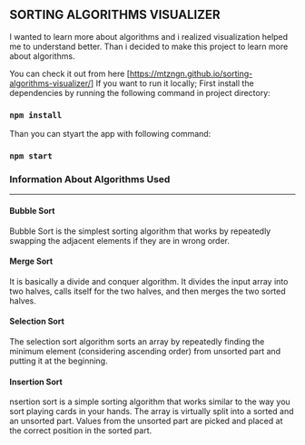 ## SORTING ALGORITHMS VISUALIZER
I wanted to learn more about algorithms and i realized visualization helped me to understand better.
Than i decided to make this project to learn more about algorithms.

You can check it out from here [https://mtzngn.github.io/sorting-algorithms-visualizer/]
If you want to run it locally;
First install the dependencies by running the following command in project directory:
### `npm install`
Than you can styart the app with following command:
### `npm start`


### Information About Algorithms Used
***
#### Bubble Sort
Bubble Sort is the simplest sorting algorithm that works by repeatedly swapping the adjacent elements if they are in wrong order.
#### Merge Sort
It is basically a divide and conquer algorithm.  It divides the input array into two halves, calls itself for the two halves, and then merges the two sorted halves.
#### Selection Sort
The selection sort algorithm sorts an array by repeatedly finding the minimum element (considering ascending order) from unsorted part and putting it at the beginning.
#### Insertion Sort
nsertion sort is a simple sorting algorithm that works similar to the way you sort playing cards in your hands. The array is virtually split into a sorted and an unsorted part. Values from the unsorted part are picked and placed at the correct position in the sorted part.